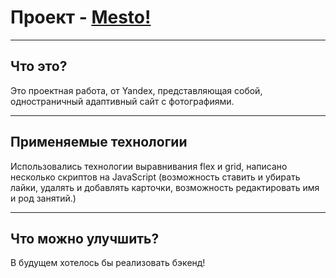 # Проект - [Mesto!](https://vasiliustop.github.io/mesto)
***
## Что это?
Это проектная работа, от Yandex, представляющая собой, одностраничный адаптивный сайт с фотографиями.
***
## Применяемые технологии
Использовались технологии выравнивания flex и grid, написано несколько скриптов на JavaScript (возможность ставить и убирать лайки, удалять и добавлять карточки, возможность редактировать имя и род занятий.)
***
## Что можно улучшить?
В будущем хотелось бы реализовать бэкенд!


